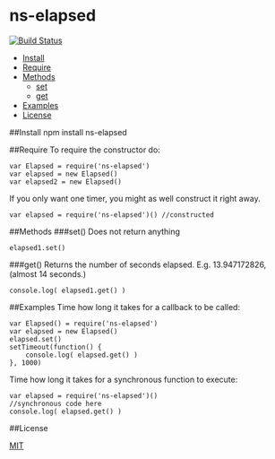 ns-elapsed
==========

[![Build Status](https://travis-ci.org/ArtskydJ/ns-elapsed.svg?branch=master)](https://travis-ci.org/ArtskydJ/ns-elapsed)

- [Install](#install)
- [Require](#require)
- [Methods](#methods)
	- [set](#set)
	- [get](#get)
- [Examples](#examples)
- [License](#license)

##Install
	npm install ns-elapsed
	
##Require
To require the constructor do:

	var Elapsed = require('ns-elapsed')
	var elapsed = new Elapsed()
	var elapsed2 = new Elapsed()

If you only want one timer, you might as well construct it right away.

	var elapsed = require('ns-elapsed')() //constructed

##Methods
###set()
Does not return anything

	elapsed1.set()

###get()
Returns the number of seconds elapsed. E.g. 13.947172826, (almost 14 seconds.)

	console.log( elapsed1.get() )

##Examples
Time how long it takes for a callback to be called:

	var Elapsed() = require('ns-elapsed')
	var elapsed = new Elapsed()
	elapsed.set()
	setTimeout(function() {
		console.log( elapsed.get() )
	}, 1000)

Time how long it takes for a synchronous function to execute:

	var elapsed = require('ns-elapsed')()
	//synchronous code here
	console.log( elapsed.get() )

##License

[MIT](http://opensource.org/licenses/MIT)
